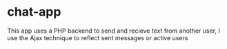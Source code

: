 # chat-app

This app uses a PHP backend to send and recieve text from another user,
I use the Ajax technique to reflect sent messages or active users 
